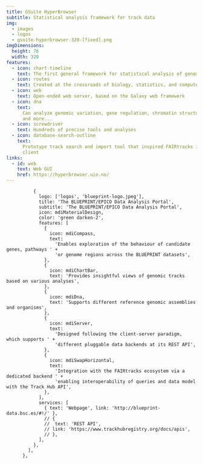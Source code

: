 ```yaml
---
title: GSuite HyperBrowser
subtitle: Statistical analysis framework for track data
img:
  - images
  - logos
  - gsuite-hyperbrowser-320-[fixed].png
imgDimensions:
  height: 76
  width: 320
features:
  - icon: chart-timeline
    text: The first general framework for statistical analysis of genomic tracks
  - icon: routes
    text: Created at the crossroads of biology, statistics, and computer science
  - icon: web
    text: Open-ended web server, based on the Galaxy web framework
  - icon: dna
    text:
      Can analyze genomic variation, gene regulation, chromatin structure, 3D genome organization,
      and more...
  - icon: screwdriver
    text: Hundreds of precise tools and analyses
  - icon: database-search-outline
    text:
      Prototype track search and import tool that inspired FAIRtracks is being replaced by TrackFind
      client
links:
  - id: web
    text: Web GUI
    href: https://hyperbrowser.uio.no/
---
```


              {
                logo: ['logos', 'blueprint-logo.jpeg'],
                title: 'The BLUEPRINT/EPICO Data Analysis Portal',
                subtitle: 'The BLUEPRINT/EPICO Data Analysis Portal',
                icon: mdiMaterialDesign,
                color: 'green darken-2',
                features: [
                  {
                    icon: mdiCompass,
                    text:
                      'Enables exploration of the behaviour of candidate genes, pathways ' +
                      'or genome regions across the BLUEPRINT datasets',
                  },
                  {
                    icon: mdiChartBar,
                    text: 'Provides insightful views of genomic tracks based on various analyses',
                  },
                  {
                    icon: mdiDna,
                    text: 'Supports different reference genomic assemblies and organisms',
                  },
                  {
                    icon: mdiServer,
                    text:
                      'Designed following the client-server paradigm, which supports ' +
                      'different pluggable data backends at its REST API',
                  },
                  {
                    icon: mdiSwapHorizontal,
                    text:
                      'Integration with the FAIRtracks ecosystem via a dedicated backend ' +
                      'enabling interoperability of queries and data model with the Track Hub API',
                  },
                ],
                services: [
                  { text: 'Webpage', link: 'http://blueprint-data.bsc.es/#!/' },
                  // {
                  //  text: 'REST API',
                  // link: 'https://www.trackhubregistry.org/docs/apis',
                  // },
                ],
              },
            ],
          },
